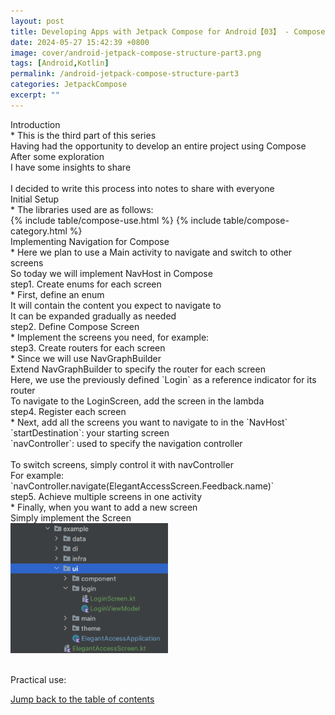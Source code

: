 ```yaml
---
layout: post
title: Developing Apps with Jetpack Compose for Android【03】 - Compose Navigation
date: 2024-05-27 15:42:39 +0800
image: cover/android-jetpack-compose-structure-part3.png
tags: [Android,Kotlin]
permalink: /android-jetpack-compose-structure-part3
categories: JetpackCompose
excerpt: ""
---
```


<div class="c-border-content-title-4">Introduction</div>
* This is the third part of this series<br>
Having had the opportunity to develop an entire project using Compose<br>
After some exploration<br>
I have some insights to share<br><br>
I decided to write this process into notes to share with everyone<br>

<div class="c-border-content-title-1">Initial Setup</div>
* The libraries used are as follows:
<div id="category">
    {% include table/compose-use.html %}
    {% include table/compose-category.html %}
</div>

<div class="c-border-content-title-4">Implementing Navigation for Compose</div>
* Here we plan to use a Main activity to navigate and switch to other screens<br>
So today we will implement NavHost in Compose

<div class="c-border-content-title-1">step1. Create enums for each screen</div>
* First, define an enum<br>
It will contain the content you expect to navigate to<br>
It can be expanded gradually as needed<br>
<script src="https://gist.github.com/waitzShigoto/78babc3c8b4f6a00e73b65ce472b4dd7.js"></script>

<div class="c-border-content-title-1">step2. Define Compose Screen</div>
* Implement the screens you need, for example:
<script src="https://gist.github.com/waitzShigoto/c40ade08846566ca103aea3b9a5f23f0.js"></script>

<div class="c-border-content-title-1">step3. Create routers for each screen</div>
* Since we will use NavGraphBuilder<br>
Extend NavGraphBuilder to specify the router for each screen<br>
Here, we use the previously defined `Login` as a reference indicator for its router<br>
To navigate to the LoginScreen, add the screen in the lambda<br>
<script src="https://gist.github.com/waitzShigoto/2577ea435d4b0bb0d028223f6c8dbadd.js"></script>

<div class="c-border-content-title-1">step4. Register each screen</div>
* Next, add all the screens you want to navigate to in the `NavHost`<br>
`startDestination`: your starting screen<br>
`navController`: used to specify the navigation controller<br><br>
To switch screens, simply control it with navController<br>
For example: `navController.navigate(ElegantAccessScreen.Feedback.name)`<br>
<script src="https://gist.github.com/waitzShigoto/72c59114a906ceb4efcc48c7acef5762.js"></script>

<div class="c-border-content-title-1">step5. Achieve multiple screens in one activity</div>
* Finally, when you want to add a new screen<br>
Simply implement the Screen<br>
<img src="/images/compose/001.png" width="50%"><br><br>

Practical use:<br>
<script src="https://gist.github.com/waitzShigoto/27b4d20765e035a36eed8ce204cbbc88.js"></script>

<a class="link" href="#category" data-scroll>Jump back to the table of contents</a>
